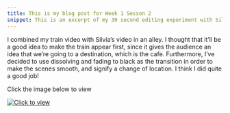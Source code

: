```yaml
---
title: This is my blog post for Week 1 Sesson 2
snippet: This is an excerpt of my 30 second editing experiment with Silvia
---
```



I combined my train video with Silvia’s video in an alley. I thought that it’ll be a good idea to make the train appear first, since it gives the audience an idea that we’re going to a destination, which is the cafe. Furthermore, I’ve decided to use dissolving and fading to black as the transition in order to make the scenes smooth, and signify a change of location. I think I did quite a good job! 

Click the image below to view

[![Click to view](https://img.youtube.com/vi/mmwa3WLrUFc/0.jpg)](https://www.youtube.com/watch?v=mmwa3WLrUFc)
